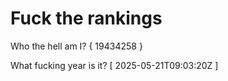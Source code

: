 # Fuck the rankings

Who the hell am I?
{ 19434258 }

What fucking year is it?
[ 2025-05-21T09:03:20Z ]
